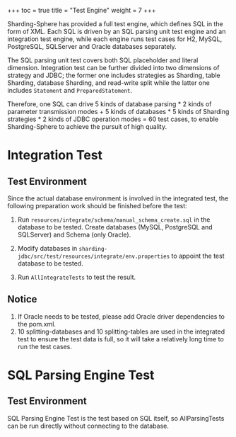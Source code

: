 +++
toc = true
title = "Test Engine"
weight = 7
+++

Sharding-Sphere has provided a full test engine, which defines SQL in the form of XML. 
Each SQL is driven by an SQL parsing unit test engine and an integration test engine, while each engine runs test cases for H2, MySQL, PostgreSQL, SQLServer and Oracle databases separately.

The SQL parsing unit test covers both SQL placeholder and literal dimension. 
Integration test can be further divided into two dimensions of strategy and JDBC; the former one includes strategies as Sharding, table Sharding, database Sharding, and read-write split while the latter one includes `Statement` and `PreparedStatement`.

Therefore, one SQL can drive 5 kinds of database parsing * 2 kinds of parameter transmission modes + 5 kinds of databases * 5 kinds of Sharding strategies * 2 kinds of JDBC operation modes = 60 test cases, to enable Sharding-Sphere to achieve the pursuit of high quality.

# Integration Test

## Test Environment

Since the actual database environment is involved in the integrated test, the following preparation work should be finished before the test:

1. Run `resources/integrate/schema/manual_schema_create.sql` in the database to be tested. Create databases (MySQL, PostgreSQL and SQLServer) and Schema (only Oracle).

1. Modify databases in `sharding-jdbc/src/test/resources/integrate/env.properties` to appoint the test database to be tested.

1. Run `AllIntegrateTests` to test the result.

## Notice

1. If Oracle needs to be tested, please add Oracle driver dependencies to the pom.xml.
1. 10 splitting-databases and 10 splitting-tables are used in the integrated test to ensure the test data is full, so it will take a relatively long time to run the test cases.

# SQL Parsing Engine Test

## Test Environment

SQL Parsing Engine Test is the test based on SQL itself, so AllParsingTests can be run directly without connecting to the database.

